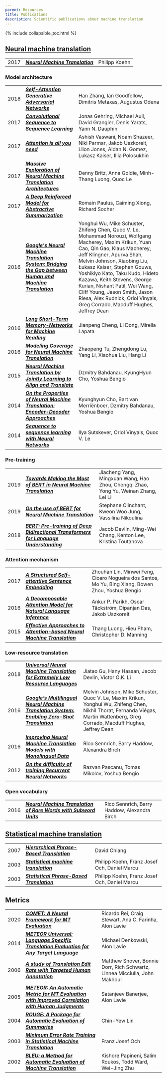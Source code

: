 ```yaml
---
parent: Resources
title: Publications
description: Scientific publications about machine translation
---
```



{% include collapsible_toc.html %}

<script>
td:nth-child(1) {
  min-width: 0px;
}
</script>


## [Neural machine translation](approaches/neural.machine-translation.md)

|     |     |     |
| --- | --- | --- |
| 2017 | [***Neural Machine Translation***](https://arxiv.org/pdf/1709.07809.pdf) | Philipp Koehn |



### Model architecture

|     |     |     |
| --- | --- | --- |
| 2018 | [***Self-Attention Generative Adversarial Networks***](https://arxiv.org/pdf/1805.08318.pdf) | Han Zhang, Ian Goodfellow, Dimitris Metaxas, Augustus Odena |
| 2017 | [***Convolutional Sequence to Sequence Learning***](https://arxiv.org/pdf/1705.03122.pdf) | Jonas Gehring, Michael Auli, David Grangier, Denis Yarats, Yann N. Dauphin |
| 2017 | [***Attention is all you need***](https://arxiv.org/pdf/1706.03762.pdf) | Ashish Vaswani, Noam Shazeer, Niki Parmar, Jakob Uszkoreit, Llion Jones, Aidan N. Gomez, Lukasz Kaiser, Illia Polosukhin |
| 2017 | [***Massive Exploration of Neural Machine Translation Architectures***](https://arxiv.org/pdf/1703.03906.pdf) | Denny Britz, Anna Goldie, Minh-Thang Luong, Quoc Le |
| 2017 | [***A Deep Reinforced Model for Abstractive Summarization***](https://arxiv.org/pdf/1705.04304.pdf) | Romain Paulus, Caiming Xiong, Richard Socher |
| 2016 | [***Google's Neural Machine Translation System: Bridging the Gap between Human and Machine Translation***](https://arxiv.org/pdf/1609.08144.pdf) | Yonghui Wu, Mike Schuster, Zhifeng Chen, Quoc V. Le, Mohammad Norouzi, Wolfgang Macherey, Maxim Krikun, Yuan Cao, Qin Gao, Klaus Macherey, Jeff Klingner, Apurva Shah, Melvin Johnson, Xiaobing Liu, Łukasz Kaiser, Stephan Gouws, Yoshikiyo Kato, Taku Kudo, Hideto Kazawa, Keith Stevens, George Kurian, Nishant Patil, Wei Wang, Cliff Young, Jason Smith, Jason Riesa, Alex Rudnick, Oriol Vinyals, Greg Corrado, Macduff Hughes, Jeffrey Dean |
| 2016 | [***Long Short-Term Memory-Networks for Machine Reading***](https://arxiv.org/pdf/1601.06733.pdf) | Jianpeng Cheng, Li Dong, Mirella Lapata |
| 2016 | [***Modeling Coverage for Neural Machine Translation***](https://aclanthology.org/P16-1008.pdf) | Zhaopeng Tu, Zhengdong Lu, Yang Li, Xiaohua Liu, Hang Li |
| 2015 | [***Neural Machine Translation by Jointly Learning to Align and Translate***](https://arxiv.org/pdf/1409.0473.pdf) | Dzmitry Bahdanau, KyungHyun Cho, Yoshua Bengio |
| 2014 | [***On the Properties of Neural Machine Translation: Encoder-Decoder Approaches***](https://aclanthology.org/W14-4012.pdf) | Kyunghyun Cho, Bart van Merriënboer, Dzmitry Bahdanau, Yoshua Bengio |
| 2014 | [***Sequence to sequence learning with Neural Networks***](https://proceedings.neurips.cc/paper/2014/file/a14ac55a4f27472c5d894ec1c3c743d2-Paper.pdf) | Ilya Sutskever, Oriol Vinyals, Quoc V. Le |



### Pre-training

|     |     |     |
| --- | --- | --- |
| 2019 | [***Towards Making the Most of BERT in Neural Machine Translation***](https://arxiv.org/pdf/1908.05672.pdf) | Jiacheng Yang, Mingxuan Wang, Hao Zhou, Chengqi Zhao, Yong Yu, Weinan Zhang, Lei Li |
| 2019 | [***On the use of BERT for Neural Machine Translation***](https://aclanthology.org/D19-5611.pdf) | Stephane Clinchant, Kweon Woo Jung, Vassilina Nikoulina |
| 2018 | [***BERT: Pre-training of Deep Bidirectional Transformers for Language Understanding***](https://arxiv.org/pdf/1810.04805.pdf) | Jacob Devlin, Ming-Wei Chang, Kenton Lee, Kristina Toutanova |



### Attention mechanism

|     |     |     |
| --- | --- | --- |
| 2017 | [***A Structured Self-attentive Sentence Embedding***](https://arxiv.org/pdf/1703.03130.pdf) | Zhouhan Lin, Minwei Feng, Cicero Nogueira dos Santos, Mo Yu, Bing Xiang, Bowen Zhou, Yoshua Bengio |
| 2016 | [***A Decomposable Attention Model for Natural Language Inference***](https://arxiv.org/pdf/1606.01933.pdf) | Ankur P. Parikh, Oscar Täckström, Dipanjan Das, Jakob Uszkoreit |
| 2015 | [***Effective Approaches to Attention-based Neural Machine Translation***](https://aclanthology.org/D15-1166.pdf) | Thang Luong, Hieu Pham, Christopher D. Manning |



### Low-resource translation

|     |     |     |
| --- | --- | --- |
| 2018 | [***Universal Neural Machine Translation for Extremely Low Resource Languages***](https://arxiv.org/pdf/1802.05368.pdf) | Jiatao Gu, Hany Hassan, Jacob Devlin, Victor O.K. Li |
| 2016 | [***Google’s Multilingual Neural Machine Translation System: Enabling Zero-Shot Translation***](https://aclanthology.org/Q17-1024.pdf) | Melvin Johnson, Mike Schuster, Quoc V. Le, Maxim Krikun, Yonghui Wu, Zhifeng Chen, Nikhil Thorat, Fernanda Viégas, Martin Wattenberg, Greg Corrado, Macduff Hughes, Jeffrey Dean |
| 2016 | [***Improving Neural Machine Translation Models with Monolingual Data***](https://aclanthology.org/P16-1009.pdf) | Rico Sennrich, Barry Haddow, Alexandra Birch |
| 2012 | [***On the difficulty of training Recurrent Neural Networks***](https://arxiv.org/pdf/1211.5063.pdf) | Razvan Pascanu, Tomas Mikolov, Yoshua Bengio |



### Open vocabulary

|     |     |     |
| --- | --- | --- |
| 2016 | [***Neural Machine Translation of Rare Words with Subword Units***](https://arxiv.org/pdf/1508.07909.pdf) | Rico Sennrich, Barry Haddow, Alexandra Birch |


## [Statistical machine translation](approaches/statistical-machine-translation.md)

|     |     |     |
| --- | --- | --- |
| 2007 | [***Hierarchical Phrase-Based Translation***](https://aclanthology.org/J07-2003.pdf) | David Chiang |
| 2003 | [***Statistical machine translation***](https://aclanthology.org/N03-1017.pdf) | Philipp Koehn, Franz Josef Och, Daniel Marcu |
| 2003 | [***Statistical Phrase-Based Translation***](https://aclanthology.org/N03-1017.pdf) | Philipp Koehn, Franz Josef Och, Daniel Marcu |


## Metrics

|     |     |     |
| --- | --- | --- |
| 2020 | [***COMET: A Neural Framework for MT Evaluation***](https://aclanthology.org/2020.emnlp-main.213.pdf) | Ricardo Rei, Craig Stewart, Ana C. Farinha, Alon Lavie |
| 2014 | [***METEOR Universal: Language Specific Translation Evaluation for Any Target Language***](https://www.cs.cmu.edu/~alavie/METEOR/pdf/meteor-1.5.pdf) |	Michael Denkowski, Alon Lavie |
| 2006 | [***A study of Translation Edit Rate with Targeted Human Annotation***](https://www.cs.umd.edu/~snover/pub/amta06/ter_amta.pdf) | Matthew Snover, Bonnie Dorr, Rich Schwartz, Linnea Micciulla, John Makhoul |
| 2005 | [***METEOR: An Automatic Metric for MT Evaluation with Improved Correlation with Human Judgments***](http://www.cs.cmu.edu/~alavie/METEOR/pdf/Banerjee-Lavie-2005-METEOR.pdf) | Satanjeev Banerjee, Alon Lavie |
| 2004 | [***ROUGE: A Package for Automatic Evaluation of Summaries***](https://aclanthology.org/W04-1013.pdf) | Chin-Yew Lin |
| 2003 | [***Minimum Error Rate Training in Statistical Machine Translation***](https://aclanthology.org/P03-1021.pdf) | Franz Josef Och |
| 2002 | [***BLEU: a Method for Automatic Evaluation of Machine Translation***](https://aclanthology.org/P02-1040.pdf) | Kishore Papineni, Salim Roukos, Todd Ward, Wei-Jing Zhu |

